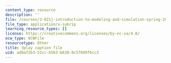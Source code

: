 ```yaml
---
content_type: resource
description: ''
file: /courses/3-021j-introduction-to-modeling-and-simulation-spring-2012/ad0af2b352ccb563b6380c570d9f6cc3_CJkfedF3Y7k.srt
file_type: application/x-subrip
learning_resource_types: []
license: https://creativecommons.org/licenses/by-nc-sa/4.0/
ocw_type: OCWFile
resourcetype: Other
title: 3play caption file
uid: ad0af2b3-52cc-b563-b638-0c570d9f6cc3
---
```

